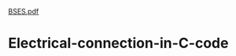 [BSES.pdf](https://github.com/ms0208/Electrical-connection-in-C-code/files/8749559/BSES.pdf)
# Electrical-connection-in-C-code
